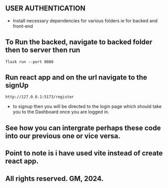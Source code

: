 ## USER AUTHENTICATION

- Install necessary dependencies for various folders ie for backed and front-end

## To Run the backed, navigate to backed folder then to server then run 
`` flask run --port 8080 `` 

## Run react app and on the url navigate to the signUp 

`` http://127.0.0.1:5173/register `` 
- to signup then you will be directed to the login page which should take you to the Dashboard once you are logged in.

## See how you can intergrate perhaps these code into our previous one or vice versa. 

## Point to note is i have used vite instead of create react app. 

## All rights reserved. GM, 2024.
